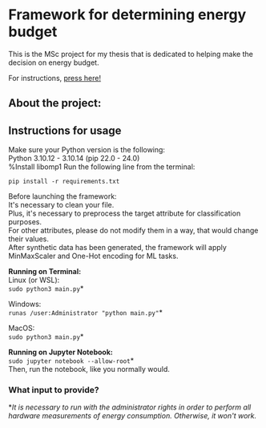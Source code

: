# Framework for determining energy budget
This is the MSc project for my thesis that is dedicated to helping make the decision on energy budget.

For instructions, [press here!](#instructions)

## About the project:




## Instructions for usage
Make sure your Python version is the following:<br>
Python 3.10.12 -  3.10.14 (pip 22.0 - 24.0)<br>
%Install libomp1
Run the following line from the terminal:<br>

`pip install -r requirements.txt`<br>

Before launching the framework:<br>
It's necessary to clean your file.<br>
Plus, it's necessary to preprocess the target attribute for classification purposes.<br>
For other attributes, please do not modify them in a way, that would change their values. <br>
After synthetic data has been generated, the framework will apply MinMaxScaler and One-Hot encoding for ML tasks.<br>

<strong>Running on Terminal:</strong><br>
Linux (or WSL):<br>
`sudo python3 main.py`*<br>

Windows:<br>
`runas /user:Administrator "python main.py"`*<br>

MacOS:<br>
`sudo python3 main.py`*<br>

<strong>Running on Jupyter Notebook:</strong><br>
`sudo jupyter notebook --allow-root`*<br>
Then, run the notebook, like you normally would.<br>

### What input to provide?




*<em>It is necessary to run with the administrator rights in order to perform all hardware measurements of energy consumption. Otherwise, it won't work.</em>
